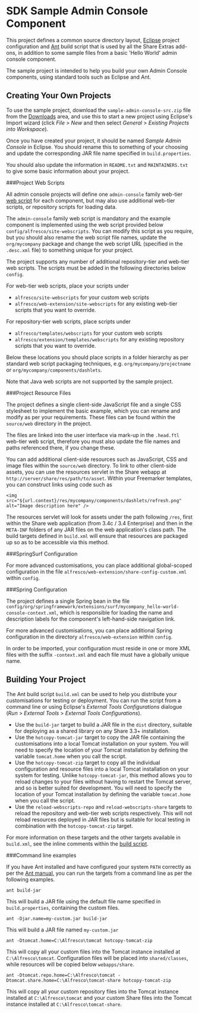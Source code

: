 SDK Sample Admin Console Component
==================================

This project defines a common source directory layout, [Eclipse](http://www.eclipse.org/) project configuration and [Ant](http://ant.apache.org/) build script that is used by all the Share Extras add-ons, in addition to some sample files from a basic 'Hello World' admin console component.

The sample project is intended to help you build your own Admin Console components, using standard tools such as Eclipse and Ant.

Creating Your Own Projects
--------------------------

To use the sample project, download the `sample-admin-console-src.zip` file from the [Downloads](http://code.google.com/p/share-extras/downloads/list) area, and use this to start a new project using Eclipse's Import wizard (click _File_ > _New_ and then select _General_ > _Existing Projects into Workspace_).

Once you have created your project, it should be named _Sample Admin Console_ in Eclipse. You should rename this to something of your choosing and update the corresponding JAR file name specified in `build.properties`.

You should also update the information in `README.txt` and `MAINTAINERS.txt` to give some basic information about your project.

###Project Web Scripts

All admin console projects will define one `admin-console` family web-tier [web script](http://wiki.alfresco.com/wiki/Web_Scripts) for each component, but may also use additional web-tier scripts, or repository scripts for loading data.

The `admin-console` family web script is mandatory and the example component is implemented using the web script provided below `config/alfresco/site-webscripts`. You can modify this script as you require, but you should also rename the web script file names, update the `org/mycompany` package and change the web script URL (specified in the `.desc.xml` file) to something unique for your project.

The project supports any number of additional repository-tier and web-tier web scripts. The scripts must be added in the following directories below `config`.

For web-tier web scripts, place your scripts under

  * `alfresco/site-webscripts` for your custom web scripts
  * `alfresco/web-extension/site-webscripts` for any existing web-tier scripts that you want to override.

For repository-tier web scripts, place scripts under

  * `alfresco/templates/webscripts` for your custom web scripts
  * `alfresco/extension/templates/webscripts` for any existing repository scripts that you want to override.

Below these locations you should place scripts in a folder hierarchy as per standard web script packaging techniques, e.g. `org/mycompany/projectname` or `org/mycompany/components/dashlets`.

Note that Java web scripts are not supported by the sample project.

###Project Resource Files

The project defines a single client-side JavaScript file and a single CSS stylesheet to implement the basic example, which you can rename and modify as per your requirements. These files can be found within the `source/web` directory in the project.

The files are linked into the user interface via mark-up in the `.head.ftl` web-tier web script, therefore you must also update the file names and paths referenced there, if you change these.

You can add additional client-side resources such as JavaScript, CSS and image files within the `source/web` directory. To link to other client-side assets, you can use the resources servlet in the Share webapp at `http://server/share/res/path/to/asset`. Within your Freemarker templates, you can construct links using code such as

    <img src="${url.context}/res/mycompany/components/dashlets/refresh.png" alt="Image description here" />

The resources servlet will look for assets under the path following `/res`, first within the Share web application (from 3.4c / 3.4 Enterprise) and then in the `META-INF` folders of any JAR files on the web application's class path. The build targets defined in `build.xml` will ensure that resources are packaged up so as to be accessible via this method.

###SpringSurf Configuration

For more advanced customisations, you can place additional global-scoped configuration in the file `alfresco/web-extension/share-config-custom.xml` within `config`.

###Spring Configuration

The project defines a single Spring bean in the file `config/org/springframework/extensions/surf/mycompany_hello-world-console-context.xml`, which is responsible for loading the name and description labels for the component's left-hand-side navigation link.

For more advanced customisations, you can place additional Spring configuration in the directory `alfresco/web-extension` within `config`.

In order to be imported, your configuration must reside in one or more XML files with the suffix `-context.xml` and each file must have a globally unique name.

Building Your Project
---------------------

The Ant build script `build.xml` can be used to help you distribute your customisations for testing or deployment. You can run the script from a command line or using Eclipse's _External Tools Configurations_ dialogue (_Run_ > _External Tools_ > _External Tools Configurations_).

  * Use the `build-jar` target to build a JAR file in the `dist` directory, suitable for deploying as a shared library on any Share 3.3+ installation.
  * Use the `hotcopy-tomcat-jar` target to copy the JAR file containing the customisations into a local Tomcat installation on your system. You will need to specify the location of your Tomcat installation by defining the variable `tomcat.home` when you call the script.
  * Use the `hotcopy-tomcat-zip` target to copy all the individual configuration and resource files into a local Tomcat installation on your system for testing. Unlike `hotcopy-tomcat-jar`, this method allows you to reload changes to your files without having to restart the Tomcat server, and so is better suited for development. You will need to specify the location of your Tomcat installation by defining the variable `tomcat.home` when you call the script.
  * Use the `reload-webscripts-repo` and `reload-webscripts-share` targets to reload the repository and web-tier web scripts respectively. This will not reload resources deployed in JAR files but is suitable for local testing in combination with the `hotcopy-tomcat-zip` target.

For more information on these targets and the other targets available in `build.xml`, see the inline comments within the [build script](build.xml).

###Command line examples

If you have Ant installed and have configured your system `PATH` correctly as per the [Ant manual](http://ant.apache.org/manual/), you can run the targets from a command line as per the following examples.

    ant build-jar

This will build a JAR file using the default file name specified in `build.properties`, containing the custom files.

    ant -Djar.name=my-custom.jar build-jar

This will build a JAR file named `my-custom.jar`

    ant -Dtomcat.home=C:\Alfresco\tomcat hotcopy-tomcat-zip

This will copy all your custom files into the Tomcat instance installed at `C:\Alfresco\tomcat`. Configuration files will be placed into `shared/classes`, while resources will be copied below `webapps/share`.

    ant -Dtomcat.repo.home=C:\Alfresco\tomcat -Dtomcat.share.home=C:\Alfresco\tomcat-share hotcopy-tomcat-zip

This will copy all your custom repository files into the Tomcat instance installed at `C:\Alfresco\tomcat` and your custom Share files into the Tomcat instance installed at `C:\Alfresco\tomcat-share`.